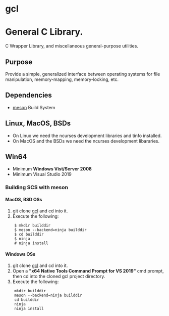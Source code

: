 # gcl 
# General C Library.
C Wrapper Library, and miscellaneous general-purpose utilities.
## Purpose
Provide a simple, generalized interface between operating systems for file manipulation,
memory-mapping, memory-locking, etc.
## Dependencies
-	[meson](https://mesonbuild.com) Build System
## Linux, MacOS, BSDs
-	On Linux we need the ncurses development libraries and tinfo installed.
-	On MacOS and the BSDs we need the ncurses development libararies.
## Win64
-	Minimum __Windows Vist/Server 2008__
-	Minimum Visual Studio 2019
### Building SCS with meson
#### MacOS, BSD OSs
1. git clone [gcl](https://github.com/stuartcalder/gcl) and cd into it.
2. Execute the following:
```
	$ mkdir builddir
	$ meson --backend=ninja builddir
	$ cd builddir
	$ ninja
	# ninja install
```
#### Windows OSs
1. git clone [gcl](https://github.com/stuartcalder/gcl) and cd into it.
2. Open a __"x64 Native Tools Command Prompt for VS 2019"__ cmd prompt, then cd into the cloned gcl project directory.
3. Execute the following:
```
	mkdir builddir
	meson --backend=ninja builddir
	cd builddir
	ninja
	ninja install
```
